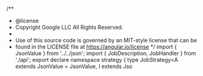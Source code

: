 /**
 * @license
 * Copyright Google LLC All Rights Reserved.
 *
 * Use of this source code is governed by an MIT-style license that can be
 * found in the LICENSE file at https://angular.io/license
 */
import { JsonValue } from '../../json';
import { JobDescription, JobHandler } from './api';
export declare namespace strategy {
    type JobStrategy<A extends JsonValue = JsonValue, I extends Jso